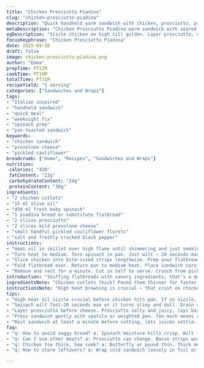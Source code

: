 ```yaml
---
title: "Chicken Prosciutto Piadina"
slug: "chicken-prosciutto-piadina"
description: "Quick handheld warm sandwich with chicken, prosciutto, provolone, fresh spinach, and tangy pickled cauliflower. Uses olive oil to brown chicken quickly. Spinach wilted just right to avoid sogginess. Greek pita swapped for piadina bread for slightly different texture. Pickles add acidic crunch. Cheese melts gently. Salt and pepper bring life to simple ingredients. A quick pan press seals flavors. Easy weeknight fix — adaptable to leftover cooked chicken or turkey slices. Avoid soggy bread by pressing spinach firmly after cooking. Simple, fresh, sharp, and rich all in one take-away style package."
metaDescription: "Chicken Prosciutto Piadina warm sandwich with seared chicken, prosciutto, provolone, spinach, pickled cauliflower—quick skillet toast, crispy bread, melty cheese."
ogDescription: "Sizzle chicken on high till golden. Layer prosciutto, melted provolone, spinach pressed dry, pickled cauliflower in piadina. Pan-pressed crisp sandwich, quick fix."
focusKeyphrase: "Chicken Prosciutto Piadina"
date: 2025-09-30
draft: false
image: chicken-prosciutto-piadina.png
author: "Emma"
prepTime: PT12M
cookTime: PT19M
totalTime: PT31M
recipeYield: "1 serving"
categories: ["Sandwiches and Wraps"]
tags:
- "Italian inspired"
- "handheld sandwich"
- "quick meal"
- "weeknight fix"
- "spinach prep"
- "pan-toasted sandwich"
keywords:
- "chicken sandwich"
- "provolone cheese"
- "pickled cauliflower"
breadcrumb: ["Home", "Recipes", "Sandwiches and Wraps"]
nutrition: 
 calories: "420"
 fatContent: "22g"
 carbohydrateContent: "24g"
 proteinContent: "38g"
ingredients:
- "2 chicken cutlets"
- "15 ml olive oil"
- "450 ml fresh baby spinach"
- "1 piadina bread or substitute flatbread"
- "2 slices prosciutto"
- "2 slices mild provolone cheese"
- "small handful pickled cauliflower florets"
- "salt and freshly cracked black pepper"
instructions:
- "Heat oil in skillet over high flame until shimmering and just smoking. Lay chicken cutlets flat. Listen for impatient sizzle — that’s flavor locking in. Cook 3 to 4 minutes each side until golden brown with faint charring marks. Salt and pepper aggressively while hot. Remove from pan and set aside on plate while pan still hot."
- "Turn heat to medium. Toss spinach in pan. Just wilt — 20 seconds max or leaves turn dull and slimy. Remove spinach into clean sieve or cloth bag and press firmly to expel water. Damp spinach ruins bread—never skip this step. Set aside with chicken."
- "Slice chicken into bite-sized strips lengthwise. Prep your flatbread or piadina on a board. On one half, layer prosciutto, cheese slices, chopped chicken strips, spinach, and pickled cauliflower bouquets. The cheese keeps everything sticky once warmed."
- "Fold flatbread over. Return pan to medium heat. Place sandwich carefully. Press gently with spatula to ensure full contact with pan surface. Warm 3 to 4 minutes until cheese softens and bread crisps slightly. Flip once. Watch edges brown but don’t burn. Cheese melt is slow visual cue."
- "Remove and rest for a minute. Cut in half to serve. Crunch from pickled cauliflower cuts the richness from chicken and cheese. The salt from prosciutto complements without overpowering. Always test chicken doneness before assembly—too thick requires longer sear or quick butterfly cut."
introduction: "Stuffing flatbreads with savory ingredients, that’s a quick fix I swear by. Chicken - crisp on outside, tender inside. Prosciutto adds salty depth, easily swapped with parma ham. I learned the hard way spinach moisture kills bread crispness — you gotta squeeze it dry or ruin the whole thing. Pickled cauliflower? Wild card, sharp through the richness. Olive oil for searing, not flavorless sprays. Heat tells you all. No waiting around for timers; hear the sizzle, see the golden sear. Folding piadina over is no sandwich — it’s a hug. Cheese to glue it together but don’t overload. Toasting after layering, it’s the magic step for melding flavors and textures into handheld comfort. No fuss. Just careful heat and sharp tongue on seasoning."
ingredientsNote: "Chicken cutlets thick? Pound them thinner for faster, even cooking. Olive oil — extra virgin for flavor, but neutral oils work fine if you want subtlety. Baby spinach is usual but arugula could add peppery punch. Swap piadina for any thin flatbread or even naan if pressed. Provolone can be mozzarella or mild fontina for melting fat. Pickled cauliflower can be replaced with quick-pickled radishes or cucumber for acidic crunch. Prosciutto is salty, replace with thin bacon strips if needed but adjust salt accordingly. Salt and fresh black pepper are basics; flaky salt makes a difference here. Always taste before folding."
instructionsNote: "High heat browning is crucial — that crust on chicken means flavor, not squeaky white blandness. Don’t cram pan or chicken will steam, not sear. Squeeze water from spinach using fine mesh sieve or clean tea towel or risk soggy sandwich. Layering order matters: cheese first creates layer that melts glue. Prosciutto before cheese keeps salty juices from making bread wet. Watch pan heat carefully during toast phase. Too high burns bread but burns flavor. Press sandwich gently with spatula or pan weight to ensure even toasting without flattening ingredients. Rest a minute before cutting prevents juices from dribbling down your fingers. If cheese refuses to melt, cover pan with a lid briefly to trap heat and steam a bit."
tips:
- "High heat oil sizzle crucial before chicken hits pan. If no sizzle, no sear. Wait till oil shimmers and just smokes. Chicken needs fast browning, not slow cooking. Pat dry chicken first, moisture kills crust. Salt pepper aggressively while hot, helps flavor lock."
- "Spinach wilt fast—20 seconds max or it turns slimy and dull. Drain using sieve or tea towel then press firmly. Water in leaves = soggy bread. Squeeze like hate to lose those greens but must dry. Never skip this or sandwich turns floppy and sad."
- "Layer prosciutto before cheese. Prosciutto salty and juicy, lays barrier so bread doesn’t wet out. Cheese first is glue but prosciutto keeps bread crisp. Pickled cauliflower last to add crunch acid punch, something fresh against creamy cheese and rich chicken."
- "Press sandwich gently with spatula or weighted pan. Too much means crushed fillings, too light no crisp. Watch edges brown carefully. Flip once only, slow cheese melt shows when it’s warming through. If cheese resists, cover pan quick for steam trap; melts faster without burn risk."
- "Rest sandwich at least a minute before cutting, lets juices settle. Cutting right off heat leaves dribble mess. If chicken thick, pound it thinner to cook evenly. Flatbread swap fine; naan adds density, pita lighter chew. Pickled veg alternatives—radishes or cucumber, all acidic crunch for balance."
faq:
- "q: How to avoid soggy bread? a: Spinach moisture kills crisp. Wilt fast on med heat, then press firm in sieve or towel. Dry spinach means no floppy bread. Water in leaves turns sandwich limp, skip pressing at own risk."
- "q: Can I use other meats? a: Prosciutto can change. Bacon strips work but salt-level shifts, cut back salt. Parma ham similar salty notes. Use pre-cooked turkey slices and adjust seasoning carefully; drier meat might need oil splash when sealing sandwich."
- "q: Chicken too thick, how cook? a: Butterfly or pound thin. Thick means outside chars but inside raw, no good. Sear high till golden, flip once. If thick, finish in oven or cover pan low heat longer. Rushed chicken tastes bland without crust."
- "q: How to store leftovers? a: Wrap cold sandwich loosely in foil or airtight. Reheat in skillet on low heat, press again for crisp. Microwave ruins texture but may do in pinch. Fresh sandwich best eaten hot for crispness and flavor punch."

---
```

